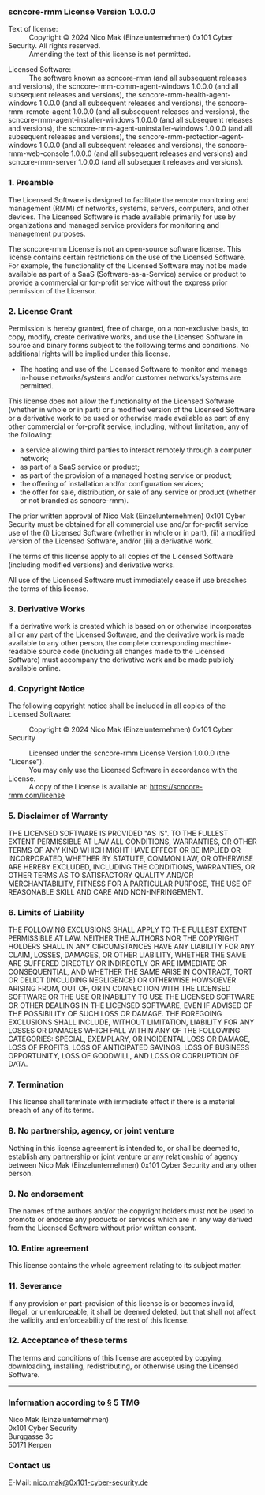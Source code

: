 
### scncore-rmm License Version 1.0.0.0

Text of license:  
&emsp;&emsp;&emsp;Copyright © 2024 Nico Mak (Einzelunternehmen) 0x101 Cyber Security. All rights reserved.  
&emsp;&emsp;&emsp;Amending the text of this license is not permitted.

Licensed Software:  
&emsp;&emsp;&emsp;The software known as scncore-rmm (and all subsequent releases and versions), the scncore-rmm-comm-agent-windows 1.0.0.0 (and all subsequent releases and versions), the scncore-rmm-health-agent-windows 1.0.0.0 (and all subsequent releases and versions), the scncore-rmm-remote-agent 1.0.0.0 (and all subsequent releases and versions), the scncore-rmm-agent-installer-windows 1.0.0.0 (and all subsequent releases and versions), the scncore-rmm-agent-uninstaller-windows 1.0.0.0 (and all subsequent releases and versions), the scncore-rmm-protection-agent-windows 1.0.0.0 (and all subsequent releases and versions), the scncore-rmm-web-console 1.0.0.0 (and all subsequent releases and versions) and scncore-rmm-server 1.0.0.0 (and all subsequent releases and versions).

### 1. Preamble
The Licensed Software is designed to facilitate the remote monitoring and management (RMM) of networks, systems, servers, computers, and other devices. The Licensed Software is made available primarily for use by organizations and managed service providers for monitoring and management purposes.

The scncore-rmm License is not an open-source software license. This license contains certain restrictions on the use of the Licensed Software. For example, the functionality of the Licensed Software may not be made available as part of a SaaS (Software-as-a-Service) service or product to provide a commercial or for-profit service without the express prior permission of the Licensor.

### 2. License Grant
Permission is hereby granted, free of charge, on a non-exclusive basis, to copy, modify, create derivative works, and use the Licensed Software in source and binary forms subject to the following terms and conditions. No additional rights will be implied under this license.

* The hosting and use of the Licensed Software to monitor and manage in-house networks/systems and/or customer networks/systems are permitted.

This license does not allow the functionality of the Licensed Software (whether in whole or in part) or a modified version of the Licensed Software or a derivative work to be used or otherwise made available as part of any other commercial or for-profit service, including, without limitation, any of the following:
* a service allowing third parties to interact remotely through a computer network;
* as part of a SaaS service or product;
* as part of the provision of a managed hosting service or product;
* the offering of installation and/or configuration services;
* the offer for sale, distribution, or sale of any service or product (whether or not branded as scncore-rmm).

The prior written approval of Nico Mak (Einzelunternehmen) 0x101 Cyber Security must be obtained for all commercial use and/or for-profit service use of the (i) Licensed Software (whether in whole or in part), (ii) a modified version of the Licensed Software, and/or (iii) a derivative work.

The terms of this license apply to all copies of the Licensed Software (including modified versions) and derivative works.

All use of the Licensed Software must immediately cease if use breaches the terms of this license.

### 3. Derivative Works
If a derivative work is created which is based on or otherwise incorporates all or any part of the Licensed Software, and the derivative work is made available to any other person, the complete corresponding machine-readable source code (including all changes made to the Licensed Software) must accompany the derivative work and be made publicly available online.

### 4. Copyright Notice
The following copyright notice shall be included in all copies of the Licensed Software:

&emsp;&emsp;&emsp;Copyright © 2024 Nico Mak (Einzelunternehmen) 0x101 Cyber Security

&emsp;&emsp;&emsp;Licensed under the scncore-rmm License Version 1.0.0.0 (the “License”).  
&emsp;&emsp;&emsp;You may only use the Licensed Software in accordance with the License.  
&emsp;&emsp;&emsp;A copy of the License is available at: https://scncore-rmm.com/license

### 5. Disclaimer of Warranty
THE LICENSED SOFTWARE IS PROVIDED "AS IS". TO THE FULLEST EXTENT PERMISSIBLE AT LAW ALL CONDITIONS, WARRANTIES, OR OTHER TERMS OF ANY KIND WHICH MIGHT HAVE EFFECT OR BE IMPLIED OR INCORPORATED, WHETHER BY STATUTE, COMMON LAW, OR OTHERWISE ARE HEREBY EXCLUDED, INCLUDING THE CONDITIONS, WARRANTIES, OR OTHER TERMS AS TO SATISFACTORY QUALITY AND/OR MERCHANTABILITY, FITNESS FOR A PARTICULAR PURPOSE, THE USE OF REASONABLE SKILL AND CARE AND NON-INFRINGEMENT.

### 6. Limits of Liability
THE FOLLOWING EXCLUSIONS SHALL APPLY TO THE FULLEST EXTENT PERMISSIBLE AT LAW. NEITHER THE AUTHORS NOR THE COPYRIGHT HOLDERS SHALL IN ANY CIRCUMSTANCES HAVE ANY LIABILITY FOR ANY CLAIM, LOSSES, DAMAGES, OR OTHER LIABILITY, WHETHER THE SAME ARE SUFFERED DIRECTLY OR INDIRECTLY OR ARE IMMEDIATE OR CONSEQUENTIAL, AND WHETHER THE SAME ARISE IN CONTRACT, TORT OR DELICT (INCLUDING NEGLIGENCE) OR OTHERWISE HOWSOEVER ARISING FROM, OUT OF, OR IN CONNECTION WITH THE LICENSED SOFTWARE OR THE USE OR INABILITY TO USE THE LICENSED SOFTWARE OR OTHER DEALINGS IN THE LICENSED SOFTWARE, EVEN IF ADVISED OF THE POSSIBILITY OF SUCH LOSS OR DAMAGE. THE FOREGOING EXCLUSIONS SHALL INCLUDE, WITHOUT LIMITATION, LIABILITY FOR ANY LOSSES OR DAMAGES WHICH FALL WITHIN ANY OF THE FOLLOWING CATEGORIES: SPECIAL, EXEMPLARY, OR INCIDENTAL LOSS OR DAMAGE, LOSS OF PROFITS, LOSS OF ANTICIPATED SAVINGS, LOSS OF BUSINESS OPPORTUNITY, LOSS OF GOODWILL, AND LOSS OR CORRUPTION OF DATA.

### 7. Termination
This license shall terminate with immediate effect if there is a material breach of any of its terms.

### 8. No partnership, agency, or joint venture
Nothing in this license agreement is intended to, or shall be deemed to, establish any partnership or joint venture or any relationship of agency between Nico Mak (Einzelunternehmen) 0x101 Cyber Security and any other person.

### 9. No endorsement
The names of the authors and/or the copyright holders must not be used to promote or endorse any products or services which are in any way derived from the Licensed Software without prior written consent.

### 10. Entire agreement
This license contains the whole agreement relating to its subject matter.

### 11. Severance
If any provision or part-provision of this license is or becomes invalid, illegal, or unenforceable, it shall be deemed deleted, but that shall not affect the validity and enforceability of the rest of this license.

### 12. Acceptance of these terms
The terms and conditions of this license are accepted by copying, downloading, installing, redistributing, or otherwise using the Licensed Software.

---

### Information according to § 5 TMG

Nico Mak (Einzelunternehmen)  
0x101 Cyber Security  
Burggasse 3c  
50171 Kerpen

### Contact us

E-Mail: nico.mak@0x101-cyber-security.de
